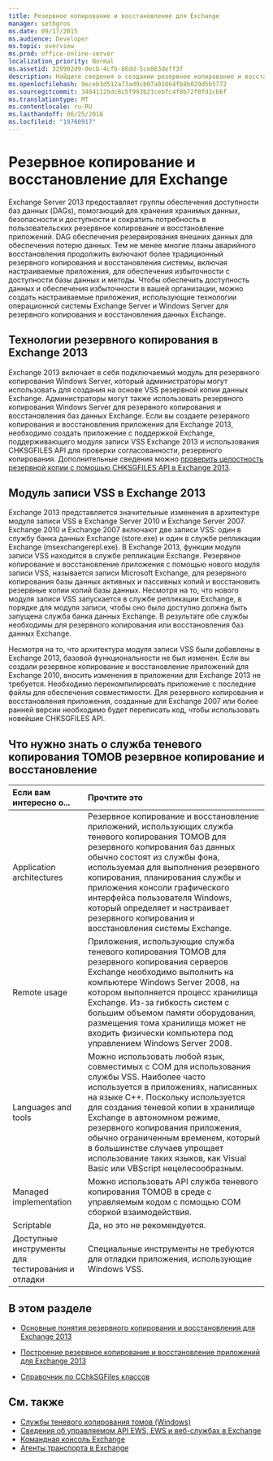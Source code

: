 ```yaml
---
title: Резервное копирование и восстановление для Exchange
manager: sethgros
ms.date: 09/17/2015
ms.audience: Developer
ms.topic: overview
ms.prod: office-online-server
localization_priority: Normal
ms.assetid: 329902d9-0ecb-4cfb-86dd-5ce863deff3f
description: Найдите сведения о создании резервное копирование и восстановление приложений для Exchange 2013.
ms.openlocfilehash: 9eceb3d512a73ad9cb07a01864fb8b029d5b5772
ms.sourcegitcommit: 34041125dc8c5f993b21cebfc4f8b72f0fd2cb6f
ms.translationtype: MT
ms.contentlocale: ru-RU
ms.lasthandoff: 06/25/2018
ms.locfileid: "19760917"
---
```

# <a name="backup-and-restore-for-exchange"></a>Резервное копирование и восстановление для Exchange
  
Exchange Server 2013 предоставляет группы обеспечения доступности баз данных (DAGs), помогающий для хранения хранимых данных, безопасности и доступности и сократить потребность в пользовательских резервное копирование и восстановление приложений. DAG обеспечения резервирования внешних данных для обеспечения потерю данных. Тем не менее многие планы аварийного восстановления продолжить включают более традиционный резервного копирования и восстановления системы, включая настраиваемые приложения, для обеспечения избыточности с доступности базы данных и методы. Чтобы обеспечить доступность данных и обеспечения избыточности в вашей организации, можно создать настраиваемые приложения, использующие технологии операционной системы Exchange Server и Windows Server для резервного копирования и восстановления данных Exchange.

<a name="bk_plugin"> </a>

## <a name="backup-technologies-in-exchange-2013"></a>Технологии резервного копирования в Exchange 2013

Exchange 2013 включает в себя подключаемый модуль для резервного копирования Windows Server, который администраторы могут использовать для создания на основе VSS резервной копии данных Exchange. Администраторы могут также использовать резервного копирования Windows Server для резервного копирования и восстановления баз данных Exchange. Если вы создаете резервного копирования и восстановления приложения для Exchange 2013, необходимо создать приложение с поддержкой Exchange, поддерживающего модуля записи VSS Exchange 2013 и использования CHKSGFILES API для проверки согласованности, резервного копирования. Дополнительные сведения можно [проверить целостность резервной копии с помощью CHKSGFILES API в Exchange 2013](how-to-validate-backup-integrity-by-using-the-chksgfiles-api-in-exchange.md).

<a name="bk_vsswriter"> </a>

## <a name="vss-writer-in-exchange-2013"></a>Модуль записи VSS в Exchange 2013

Exchange 2013 представляется значительные изменения в архитектуре модуля записи VSS в Exchange Server 2010 и Exchange Server 2007. Exchange 2010 и Exchange 2007 включают две записи VSS: один в службу банка данных Exchange (store.exe) и один в службе репликации Exchange (msexchangerepl.exe). В Exchange 2013, функции модуля записи VSS находится в службе репликации Exchange. Резервное копирование и восстановление приложения с помощью нового модуля записи VSS, называется записи Microsoft Exchange, для резервного копирования базы данных активных и пассивных копий и восстановить резервные копии копий базы данных. Несмотря на то, что нового модуля записи VSS запускается в службе репликации Exchange, в порядке для модуля записи, чтобы оно было доступно должна быть запущена служба банка данных Exchange. В результате обе службы необходимы для резервного копирования или восстановления баз данных Exchange.
  
Несмотря на то, что архитектура модуля записи VSS были добавлены в Exchange 2013, базовой функциональности не был изменен. Если вы создали резервное копирование и восстановление приложений для Exchange 2010, вносить изменения в приложении для Exchange 2013 не требуется. Необходимо перекомпилировать приложение с последние файлы для обеспечения совместимости. Для резервного копирования и восстановления приложения, созданные для Exchange 2007 или более ранней версии необходимо будет переписать код, чтобы использовать новейшие CHKSGFILES API.
  
## <a name="what-you-need-to-know-about-vss-backup-and-restore"></a>Что нужно знать о служба теневого копирования ТОМОВ резервное копирование и восстановление

|Если вам интересно о...|Прочтите это|
|:-----|:-----|
|Application architectures  <br/> |Резервное копирование и восстановление приложений, использующих служба теневого копирования ТОМОВ для резервного копирования баз данных обычно состоят из службы фона, используемая для выполнения резервного копирования, планирования службы и приложения консоли графического интерфейса пользователя Windows, который определяет и настраивает резервного копирования и восстановления системы Exchange.  <br/> |
|Remote usage  <br/> |Приложения, использующие служба теневого копирования ТОМОВ для резервного копирования серверов Exchange необходимо выполнить на компьютере Windows Server 2008, на котором выполняется процесс хранилища Exchange. Из-за гибкость систем с большим объемом памяти оборудования, размещения тома хранилища может не входить физически компьютера под управлением Windows Server 2008.  <br/> |
|Languages and tools  <br/> |Можно использовать любой язык, совместимых с COM для использования службы VSS. Наиболее часто используется в приложениях, написанных на языке C++. Поскольку используется для создания теневой копии в хранилище Exchange в автономном режиме, резервного копирования приложения, обычно ограниченным временем, который в большинстве случаев упрощает использование таких языков, как Visual Basic или VBScript нецелесообразным.  <br/> |
|Managed implementation  <br/> |Можно использовать API служба теневого копирования ТОМОВ в среде с управляемым кодом с помощью COM сборкой взаимодействия.  <br/> |
|Scriptable  <br/> |Да, но это не рекомендуется.  <br/> |
|Доступные инструменты для тестирования и отладки  <br/> |Специальные инструменты не требуются для отладки приложения, использующие Windows VSS.  <br/> |
   
## <a name="in-this-section"></a>В этом разделе

- [Основные понятия резервного копирования и восстановления для Exchange 2013](backup-and-restore-concepts-for-exchange-2013.md)
    
- [Построение резервное копирование и восстановление приложений для Exchange 2013](build-backup-and-restore-applications-for-exchange-2013.md)
    
- [Справочник по CChkSGFiles классов](cchksgfiles-class-reference.md)
    
## <a name="see-also"></a>См. также

- [Службы теневого копирования томов (Windows)](http://msdn.microsoft.com/en-us/library/windows/desktop/bb968832%28v=vs.85%29.aspx)   
- [Сведения об управляемом API EWS, EWS и веб-службах в Exchange](../exchange-web-services/explore-the-ews-managed-api-ews-and-web-services-in-exchange.md)  
- [Командная консоль Exchange](../management/exchange-management-shell.md)   
- [Агенты транспорта в Exchange](../transport-agents/transport-agents-in-exchange-2013.md) 
    

